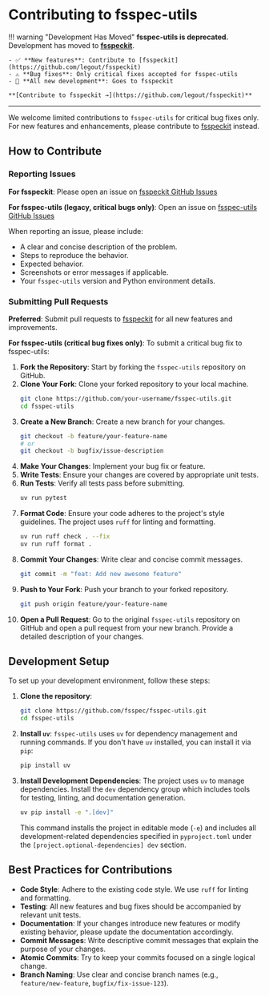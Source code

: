 # Contributing to fsspec-utils

!!! warning "Development Has Moved"
    **fsspec-utils is deprecated.** Development has moved to [**fsspeckit**](https://github.com/legout/fsspeckit).
    
    - ✅ **New features**: Contribute to [fsspeckit](https://github.com/legout/fsspeckit)
    - ⚠️ **Bug fixes**: Only critical fixes accepted for fsspec-utils
    - 🔄 **All new development**: Goes to fsspeckit
    
    **[Contribute to fsspeckit →](https://github.com/legout/fsspeckit)**

---

We welcome limited contributions to `fsspec-utils` for critical bug fixes only. For new features and enhancements, please contribute to [fsspeckit](https://github.com/legout/fsspeckit) instead.

## How to Contribute

### Reporting Issues

**For fsspeckit**: Please open an issue on [fsspeckit GitHub Issues](https://github.com/legout/fsspeckit/issues)

**For fsspec-utils (legacy, critical bugs only)**: Open an issue on [fsspec-utils GitHub Issues](https://github.com/legout/fsspec-utils/issues)

When reporting an issue, please include:
- A clear and concise description of the problem.
- Steps to reproduce the behavior.
- Expected behavior.
- Screenshots or error messages if applicable.
- Your `fsspec-utils` version and Python environment details.

### Submitting Pull Requests

**Preferred**: Submit pull requests to [fsspeckit](https://github.com/legout/fsspeckit) for all new features and improvements.

**For fsspec-utils (critical bug fixes only)**: To submit a critical bug fix to fsspec-utils:

1.  **Fork the Repository**: Start by forking the `fsspec-utils` repository on GitHub.
2.  **Clone Your Fork**: Clone your forked repository to your local machine.
    ```bash
    git clone https://github.com/your-username/fsspec-utils.git
    cd fsspec-utils
    ```
3.  **Create a New Branch**: Create a new branch for your changes.
    ```bash
    git checkout -b feature/your-feature-name
    # or
    git checkout -b bugfix/issue-description
    ```
4.  **Make Your Changes**: Implement your bug fix or feature.
5.  **Write Tests**: Ensure your changes are covered by appropriate unit tests.
6.  **Run Tests**: Verify all tests pass before submitting.
    ```bash
    uv run pytest
    ```
7.  **Format Code**: Ensure your code adheres to the project's style guidelines. The project uses `ruff` for linting and formatting.
    ```bash
    uv run ruff check . --fix
    uv run ruff format .
    ```
8.  **Commit Your Changes**: Write clear and concise commit messages.
    ```bash
    git commit -m "feat: Add new awesome feature"
    ```
9.  **Push to Your Fork**: Push your branch to your forked repository.
    ```bash
    git push origin feature/your-feature-name
    ```
10. **Open a Pull Request**: Go to the original `fsspec-utils` repository on GitHub and open a pull request from your new branch. Provide a detailed description of your changes.

## Development Setup

To set up your development environment, follow these steps:

1.  **Clone the repository**:
    ```bash
    git clone https://github.com/fsspec/fsspec-utils.git
    cd fsspec-utils
    ```
2.  **Install `uv`**:
    `fsspec-utils` uses `uv` for dependency management and running commands. If you don't have `uv` installed, you can install it via `pip`:
    ```bash
    pip install uv
    ```
3.  **Install Development Dependencies**:
    The project uses `uv` to manage dependencies. Install the `dev` dependency group which includes tools for testing, linting, and documentation generation.
    ```bash
    uv pip install -e ".[dev]"
    ```
    This command installs the project in editable mode (`-e`) and includes all development-related dependencies specified in `pyproject.toml` under the `[project.optional-dependencies] dev` section.

## Best Practices for Contributions

-   **Code Style**: Adhere to the existing code style. We use `ruff` for linting and formatting.
-   **Testing**: All new features and bug fixes should be accompanied by relevant unit tests.
-   **Documentation**: If your changes introduce new features or modify existing behavior, please update the documentation accordingly.
-   **Commit Messages**: Write descriptive commit messages that explain the purpose of your changes.
-   **Atomic Commits**: Try to keep your commits focused on a single logical change.
-   **Branch Naming**: Use clear and concise branch names (e.g., `feature/new-feature`, `bugfix/fix-issue-123`).